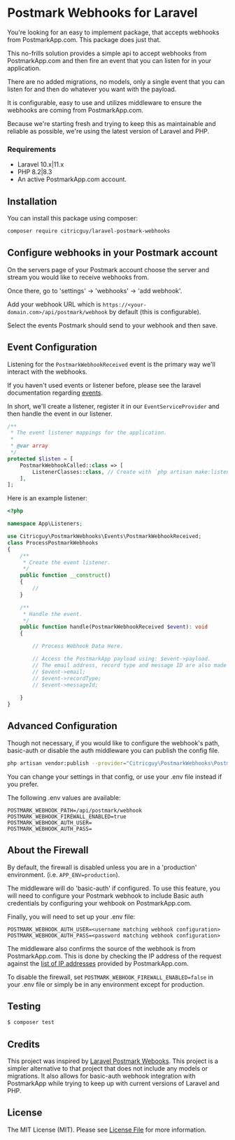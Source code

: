 # Postmark Webhooks for Laravel
You're looking for an easy to implement package, that accepts webhooks from PostmarkApp.com. This package does just that.

This no-frills solution provides a simple api to accept webhooks from PostmarkApp.com and then fire an event that you can listen for in your application. 

There are no added migrations, no models, only a single event that you can listen for and then do whatever you want with the payload.

It is configurable, easy to use and utilizes middleware to ensure the webhooks are coming from PostmarkApp.com.

Because we're starting fresh and trying to keep this as maintainable and reliable as possible, we're using the latest version of Laravel and PHP. 

### Requirements
- Laravel 10.x|11.x
- PHP 8.2|8.3
- An active PostmarkApp.com account.

## Installation
You can install this package using composer:

``` bash
composer require citricguy/laravel-postmark-webhooks
```

## Configure webhooks in your Postmark account

On the servers page of your Postmark account choose the server and stream you would like to receive webhooks from.

Once there, go to 'settings' -> 'webhooks' -> 'add webhook'.

Add your webhook URL which is `https://<your-domain.com>/api/postmark/webhook` by default (this is configurable).

Select the events Postmark should send to your webhook and then save.

## Event Configuration
Listening for the `PostmarkWebhookReceived` event is the primary way we'll interact with the webhooks.

If you haven't used events or listener before, please see the laravel documentation regarding [events](https://laravel.com/docs/11.x/events).

In short, we'll create a listener, register it in our `EventServiceProvider` and then handle the event in our listener.
```php
/**
 * The event listener mappings for the application.
 *
 * @var array
 */
protected $listen = [
    PostmarkWebhookCalled::class => [
        ListenerClasses::class, // Create with `php artisan make:listener <listener name>`
    ],
];
```

Here is an example listener: 

```php
<?php

namespace App\Listeners;

use Citricguy\PostmarkWebhooks\Events\PostmarkWebhookReceived;
class ProcessPostmarkWebhooks
{
    /**
     * Create the event listener.
     */
    public function __construct()
    {
        //
    }

    /**
     * Handle the event.
     */
    public function handle(PostmarkWebhookReceived $event): void
    {

        // Process Webhook Data Here.

        // Access the PostmarkApp payload using: $event->payload.
        // The email address, record type and message ID are also made available:
        // $event->email;
        // $event->recordType;
        // $event->messageId;
        
    }
}
```

## Advanced Configuration

Though not necessary, if you would like to configure the webhook's path, basic-auth or disable the auth middleware you can publish the config file.

```bash
php artisan vendor:publish --provider="Citricguy\PostmarkWebhooks\PostmarkWebhooksServiceProvider" --tag="config"
```

You can change your settings in that config, or use your .env file instead if you prefer. 

The following .env values are available:

```dotenv
POSTMARK_WEBHOOK_PATH=/api/postmark/webhook
POSTMARK_WEBHOOK_FIREWALL_ENABLED=true
POSTMARK_WEBHOOK_AUTH_USER=
POSTMARK_WEBHOOK_AUTH_PASS=
```

## About the Firewall
By default, the firewall is disabled unless you are in a 'production' environment. (i.e. `APP_ENV=production`).

The middleware will do 'basic-auth' if configured. To use this feature, you will need to configure your Postmark webhook to include Basic auth credentials by configuring your wehbook on PostmarkApp.com.

Finally, you will need to set up your .env file:

```dotenv
POSTMARK_WEBHOOK_AUTH_USER=<username matching webhook configuration>
POSTMARK_WEBHOOK_AUTH_PASS=<password matching webhook configuration>
```

The middleware also confirms the source of the webhook is from PostmarkApp.com. This is done by checking the IP address of the request against the [list of IP addresses](https://postmarkapp.com/support/article/800-ips-for-firewalls#webhooks) provided by PostmarkApp.com.

To disable the firewall, set `POSTMARK_WEBHOOK_FIREWALL_ENABLED=false` in your .env file or simply be in any environment except for production.

## Testing

``` bash
$ composer test
```

## Credits

This project was inspired by [Laravel Postmark Webooks](https://github.com/mvdnbrk/laravel-postmark-webhooks). This project is a simpler alternative to that project that does not include any models or migrations. It also allows for basic-auth webhook integration with PostmarkApp while trying to keep up with current versions of Laravel and PHP.


## License

The MIT License (MIT). Please see [License File](LICENSE.md) for more information.